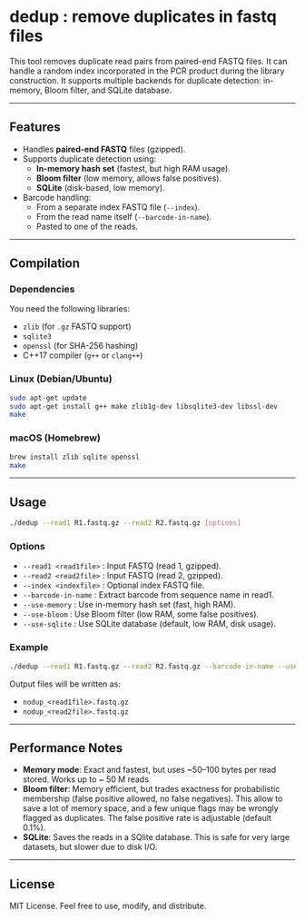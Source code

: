 # dedup : remove duplicates in fastq files

This tool removes duplicate read pairs from paired-end FASTQ files. It can handle a random index incorporated in the PCR product during the library construction.
It supports multiple backends for duplicate detection: in-memory, Bloom filter, and SQLite database.

---

## Features

- Handles **paired-end FASTQ** files (gzipped).
- Supports duplicate detection using:
  - **In-memory hash set** (fastest, but high RAM usage).
  - **Bloom filter** (low memory, allows false positives).
  - **SQLite** (disk-based, low memory).
- Barcode handling:
  - From a separate index FASTQ file (`--index`).
  - From the read name itself (`--barcode-in-name`).
  - Pasted to one of the reads.

---

## Compilation

### Dependencies
You need the following libraries:

- `zlib` (for `.gz` FASTQ support)
- `sqlite3`
- `openssl` (for SHA-256 hashing)
- C++17 compiler (`g++` or `clang++`)

### Linux (Debian/Ubuntu)
```bash
sudo apt-get update
sudo apt-get install g++ make zlib1g-dev libsqlite3-dev libssl-dev
make
```

### macOS (Homebrew)
```bash
brew install zlib sqlite openssl
make
```

---

## Usage

```bash
./dedup --read1 R1.fastq.gz --read2 R2.fastq.gz [options]
```

### Options

- `--read1 <read1file>` : Input FASTQ (read 1, gzipped).
- `--read2 <read2file>` : Input FASTQ (read 2, gzipped).
- `--index <indexfile>` : Optional index FASTQ file.
- `--barcode-in-name` : Extract barcode from sequence name in read1.
- `--use-memory` : Use in-memory hash set (fast, high RAM).
- `--use-bloom` : Use Bloom filter (low RAM, some false positives).
- `--use-sqlite` : Use SQLite database (default, low RAM, disk usage).

### Example

```bash
./dedup --read1 R1.fastq.gz --read2 R2.fastq.gz --barcode-in-name --use-memory
```

Output files will be written as:

- `nodup_<read1file>.fastq.gz`
- `nodup_<read2file>.fastq.gz`


---

## Performance Notes

- **Memory mode**: Exact and fastest, but uses ~50–100 bytes per read stored. Works up to ~ 50 M reads
- **Bloom filter**: Memory efficient, but trades exactness for probabilistic membership (false positive allowed, no false negatives). This allow to save a lot of memory space, and a few unique flags may be wrongly flagged as duplicates. The false positive rate is adjustable (default 0.1%). 
- **SQLite**: Saves the reads in a SQlite database. This is safe for very large datasets, but slower due to disk I/O.

---

## License

MIT License. Feel free to use, modify, and distribute.
